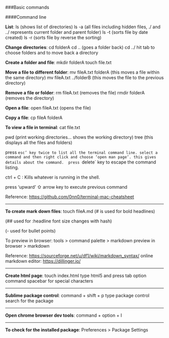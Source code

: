 ###Basic commands

####Command line


__**List**__:
ls (shows list of directories)
ls -a (all files including hidden files, ./ and ../ represents current folder and parent folder)
ls -t (sorts file by date created)
ls -r (sorts file by reverse the sorting)


__**Change directories**__:
cd folderA
cd .. (goes a folder back)
cd ../ hit tab to choose folders and to move back a directory 


__**Create a folder and file**__:
mkdir folderA
touch file.txt


__**Move a file to different folder**__:
mv fileA.txt folderA (this moves a file within the same directory)
mv fileA.txt ../folderB (this moves the file to the previous directory)



__**Remove a file or folder**__:
rm fileA.txt (removes the file)
rmdir folderA (removes the directory)



__**Open a file**__:
open fileA.txt (opens the file)



__**Copy a file**__:
cp fileA folderA


__**To view a file in terminal**__:
cat file.txt


pwd (print working directories… shows the working directory)
tree (this displays all the files and folders)

press `esc’ key twice to list all the terminal command line.
select a command and then right click and choose ‘open man page’. this gives details about the command.  press `delete` key to escape the command listing.



ctrl + C : Kills whatever is running in the shell.

press ‘upward’ ⇧ arrow key to execute previous command




Reference: 
https://github.com/0nn0/terminal-mac-cheatsheet

- - - - 
__**To create mark down files**__:
touch fileA.md
(# is used for bold headlines)

(## used for :headline font size changes with hash)

(- used for bullet points)

To preview in browser:
tools >  command palette > markdown preview in browser >  markdown


Reference:
https://sourceforge.net/u/df1/wiki/markdown_syntax/
online markdown editor: https://dillinger.io/



- - - - 
__**Create html page**__:
touch index.html
type html5 and press tab
option command spacebar for special characters


- - - - 
__**Sublime package control**__:
command + shift + p 
type package control
search for the package


- - - - 
__**Open chrome browser dev tools**__:
command + option + I

- - - - - 
__**To check for the installed package**__:
Preferences > Package Settings

